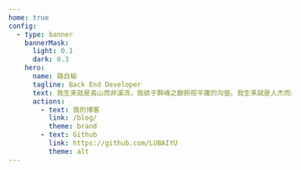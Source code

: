```yaml
---
home: true
config:
  - type: banner
    bannerMask:
      light: 0.1
      dark: 0.3
    hero:
      name: 路白榆
      tagline: Back End Developer
      text: 我生来就是高山而非溪流，我欲于群峰之巅俯视平庸的沟壑。我生来就是人杰而非草芥，我站在伟人之肩藐视卑微的懦夫！
      actions:
        - text: 我的博客
          link: /blog/
          theme: brand
        - text: Github
          link: https://github.com/LUBAIYU
          theme: alt
---
```

